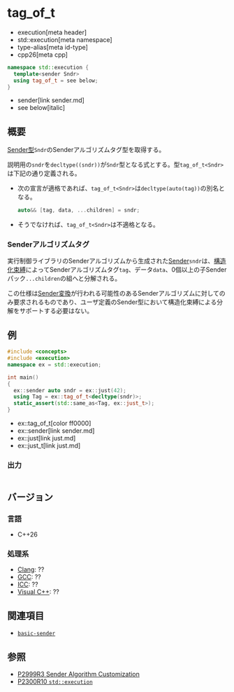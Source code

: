# tag_of_t
* execution[meta header]
* std::execution[meta namespace]
* type-alias[meta id-type]
* cpp26[meta cpp]

```cpp
namespace std::execution {
  template<sender Sndr>
  using tag_of_t = see below;
}
```
* sender[link sender.md]
* see below[italic]

## 概要
[Sender型](sender.md)`Sndr`のSenderアルゴリズムタグ型を取得する。

説明用の`sndr`を`decltype((sndr))`が`Sndr`型となる式とする。型`tag_of_t<Sndr>`は下記の通り定義される。

- 次の宣言が適格であれば、`tag_of_t<Sndr>`は`decltype(auto(tag))`の別名となる。

    ```cpp
    auto&& [tag, data, ...children] = sndr;
    ```

- そうでなければ、`tag_of_t<Sndr>`は不適格となる。


### Senderアルゴリズムタグ
実行制御ライブラリのSenderアルゴリズムから生成された[Sender](sender.md)`sndr`は、[構造化束縛](/lang/cpp17/structured_bindings.md)によってSenderアルゴリズムタグ`tag`、データ`data`、0個以上の子Senderパック`...children`の組へと分解される。

この仕様は[Sender変換](transform_sender.md)が行われる可能性のあるSenderアルゴリズムに対してのみ要求されるものであり、ユーザ定義のSender型において構造化束縛による分解をサポートする必要はない。


## 例
```cpp example
#include <concepts>
#include <execution>
namespace ex = std::execution;

int main()
{
  ex::sender auto sndr = ex::just(42);
  using Tag = ex::tag_of_t<decltype(sndr)>;
  static_assert(std::same_as<Tag, ex::just_t>);
}
```
* ex::tag_of_t[color ff0000]
* ex::sender[link sender.md]
* ex::just[link just.md]
* ex::just_t[link just.md]

### 出力
```
```


## バージョン
### 言語
- C++26

### 処理系
- [Clang](/implementation.md#clang): ??
- [GCC](/implementation.md#gcc): ??
- [ICC](/implementation.md#icc): ??
- [Visual C++](/implementation.md#visual_cpp): ??


## 関連項目
- [`basic-sender`](basic-sender.md)


## 参照
- [P2999R3 Sender Algorithm Customization](https://www.open-std.org/jtc1/sc22/wg21/docs/papers/2023/p2999r3.html)
- [P2300R10 `std::execution`](https://www.open-std.org/jtc1/sc22/wg21/docs/papers/2024/p2300r10.html)
